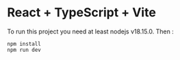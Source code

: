 # React + TypeScript + Vite

To run this project you need at least nodejs v18.15.0.
Then :

```
npm install
npm run dev
```

